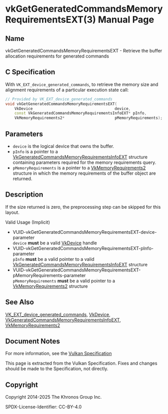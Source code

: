 # vkGetGeneratedCommandsMemoryRequirementsEXT(3) Manual Page

## Name

vkGetGeneratedCommandsMemoryRequirementsEXT - Retrieve the buffer allocation requirements for generated commands



## [](#_c_specification)C Specification

With `VK_EXT_device_generated_commands`, to retrieve the memory size and alignment requirements of a particular execution state call:

```c++
// Provided by VK_EXT_device_generated_commands
void vkGetGeneratedCommandsMemoryRequirementsEXT(
    VkDevice                                    device,
    const VkGeneratedCommandsMemoryRequirementsInfoEXT* pInfo,
    VkMemoryRequirements2*                      pMemoryRequirements);
```

## [](#_parameters)Parameters

- `device` is the logical device that owns the buffer.
- `pInfo` is a pointer to a [VkGeneratedCommandsMemoryRequirementsInfoEXT](https://registry.khronos.org/vulkan/specs/latest/man/html/VkGeneratedCommandsMemoryRequirementsInfoEXT.html) structure containing parameters required for the memory requirements query.
- `pMemoryRequirements` is a pointer to a [VkMemoryRequirements2](https://registry.khronos.org/vulkan/specs/latest/man/html/VkMemoryRequirements2.html) structure in which the memory requirements of the buffer object are returned.

## [](#_description)Description

If the size returned is zero, the preprocessing step can be skipped for this layout.

Valid Usage (Implicit)

- [](#VUID-vkGetGeneratedCommandsMemoryRequirementsEXT-device-parameter)VUID-vkGetGeneratedCommandsMemoryRequirementsEXT-device-parameter  
  `device` **must** be a valid [VkDevice](https://registry.khronos.org/vulkan/specs/latest/man/html/VkDevice.html) handle
- [](#VUID-vkGetGeneratedCommandsMemoryRequirementsEXT-pInfo-parameter)VUID-vkGetGeneratedCommandsMemoryRequirementsEXT-pInfo-parameter  
  `pInfo` **must** be a valid pointer to a valid [VkGeneratedCommandsMemoryRequirementsInfoEXT](https://registry.khronos.org/vulkan/specs/latest/man/html/VkGeneratedCommandsMemoryRequirementsInfoEXT.html) structure
- [](#VUID-vkGetGeneratedCommandsMemoryRequirementsEXT-pMemoryRequirements-parameter)VUID-vkGetGeneratedCommandsMemoryRequirementsEXT-pMemoryRequirements-parameter  
  `pMemoryRequirements` **must** be a valid pointer to a [VkMemoryRequirements2](https://registry.khronos.org/vulkan/specs/latest/man/html/VkMemoryRequirements2.html) structure

## [](#_see_also)See Also

[VK\_EXT\_device\_generated\_commands](https://registry.khronos.org/vulkan/specs/latest/man/html/VK_EXT_device_generated_commands.html), [VkDevice](https://registry.khronos.org/vulkan/specs/latest/man/html/VkDevice.html), [VkGeneratedCommandsMemoryRequirementsInfoEXT](https://registry.khronos.org/vulkan/specs/latest/man/html/VkGeneratedCommandsMemoryRequirementsInfoEXT.html), [VkMemoryRequirements2](https://registry.khronos.org/vulkan/specs/latest/man/html/VkMemoryRequirements2.html)

## [](#_document_notes)Document Notes

For more information, see the [Vulkan Specification](https://registry.khronos.org/vulkan/specs/latest/html/vkspec.html#vkGetGeneratedCommandsMemoryRequirementsEXT)

This page is extracted from the Vulkan Specification. Fixes and changes should be made to the Specification, not directly.

## [](#_copyright)Copyright

Copyright 2014-2025 The Khronos Group Inc.

SPDX-License-Identifier: CC-BY-4.0